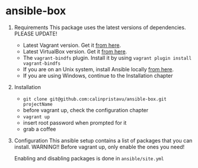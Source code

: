 # ansible-box

1. Requirements
This package uses the latest versions of dependencies. PLEASE UPDATE!
    - Latest Vagrant version. Get it [from here](https://www.vagrantup.com/downloads.html).
    - Latest VirtualBox version. Get it [from here](https://www.virtualbox.org/wiki/Downloads).
    - The `vagrant-bindfs` plugin. Install it by using `vagrant plugin install vagrant-bindfs`
    - If you are on an Unix system, install Ansible locally [from here](http://docs.ansible.com/ansible/intro_installation.html#installation).
    - If you are using Windows, continue to the Installation chapter

2. Installation
    - `git clone git@github.com:calinpristavu/ansible-box.git projectName`
    - before vagrant up, check the configuration chapter
    - `vagrant up`
    - insert root password when prompted for it
    - grab a coffee

3. Configuration
    This ansible setup contains a list of packages that you can install.
    WARNING!! Before vagrant up, only enable the ones you need!

    Enabling and disabling packages is done in `ansible/site.yml`
